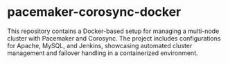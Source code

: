 # pacemaker-corosync-docker

This repository contains a Docker-based setup for managing a multi-node cluster with Pacemaker and Corosync. The project includes configurations for Apache, MySQL, and Jenkins, showcasing automated cluster management and failover handling in a containerized environment.
